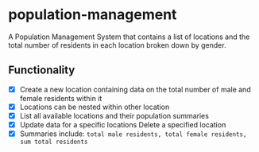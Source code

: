 # population-management
A Population Management System that contains a list of locations and the total number of residents in each location broken down by gender.  

## Functionality
- [x] Create a new location containing data on the total number of male and female residents within it
- [x] Locations can be nested within other location
- [x] List all available locations and their population summaries
- [x] Update data for a specific locations Delete a specified location
- [x] Summaries include: `total male residents, total female residents, sum total residents`
